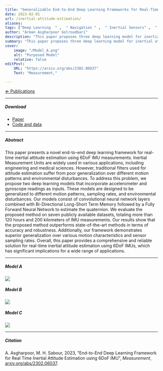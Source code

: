 ```yaml
---
title: "Generalizable End-to-End Deep Learning Frameworks for Real-Time Attitude Estimation Using 6DoF Inertial Measurement Units" 
date: 2023-02-01
url: /inertial-attitude-estimation/
aliases: 
tags: ["Deep Learning  " ,  " Navigation " ,  " Inertial Sensors" ,  "  Intelligent Filter " ,  " Sensor Fusion " ,  " Long-Short Term Memory " ,  " Convolutional Neural Network"]
author: "Arman Asgharpoor Golroudbari"
description: "This paper proposes three deep learning model for inertial attitude estimation." 
summary: "This paper proposes three deep learning model for inertial attitude estimation." 
cover:
    image: "/Model_A.png"
    alt: "Purposed Model"
    relative: false
editPost:
    URL: "https://arxiv.org/abs/2302.06037"
    Text: "Measurement,"

---
```

[&lArr; Publications](/archive/)


---

##### Download

- [Paper](/attitude-estimation-dl.pdf)
- [Code and data](https://github.com/Armanasq/End-to-End-Deep-Learning-Framework-for-Real-Time-Inertial-Attitude-Estimation-using-6DoF-IMU)

---

##### Abstract

This paper presents a novel end-to-end deep learning framework for real-time inertial attitude estimation using 6DoF IMU measurements. Inertial Measurement Units are widely used in various applications, including engineering and medical sciences. However, traditional filters used for attitude estimation suffer from poor generalization over different motion patterns and environmental disturbances. To address this problem, we propose two deep learning models that incorporate accelerometer and gyroscope readings as inputs. These models are designed to be generalized to different motion patterns, sampling rates, and environmental disturbances. Our models consist of convolutional neural network layers combined with Bi-Directional Long-Short Term Memory followed by a Fully Forward Neural Network to estimate the quaternion. We evaluate the proposed method on seven publicly available datasets, totaling more than 120 hours and 200 kilometers of IMU measurements. Our results show that the proposed method outperforms state-of-the-art methods in terms of accuracy and robustness. Additionally, our framework demonstrates superior generalization over various motion characteristics and sensor sampling rates. Overall, this paper provides a comprehensive and reliable solution for real-time inertial attitude estimation using 6DoF IMUs, which has significant implications for a wide range of applications.

---

##### Model A


<img id="myImg" src="/Model_A.png">

##### Model B

<img id="myImg" src="/Model_B.png">


##### Model C

<img id="myImg" src="/Model_C.png">


---

##### Citation
A. Asgharpoor, M. H. Sabour, 2023, “End-to-End Deep Learning Framework for Real Time Inertial Attitude Estimation using 6DoF IMU”, *Measurement*, [arxiv.org/abs/2302.06037](https://arxiv.org/abs/2302.06037).
